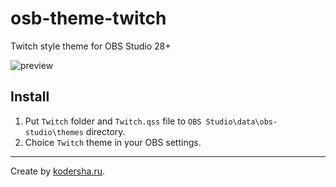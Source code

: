 # osb-theme-twitch
Twitch style theme for OBS Studio 28+

![preview](https://user-images.githubusercontent.com/16720880/189210487-0e2d123a-77a5-4094-a79f-cf2c4c4f9dc5.jpg)

## Install

1. Put `Twitch` folder and `Twitch.qss` file to `OBS Studio\data\obs-studio\themes` directory.
2. Choice `Twitch` theme in your OBS settings.

---

Create by [kodersha.ru](https://kodersha.ru).
